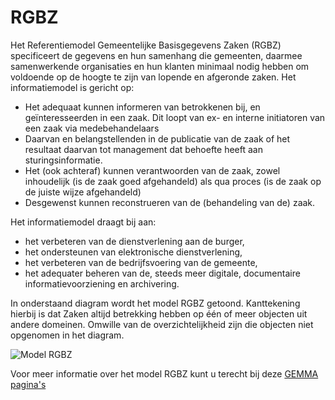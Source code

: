 # RGBZ

Het Referentiemodel Gemeentelijke Basisgegevens Zaken (RGBZ) specificeert de gegevens en hun samenhang die gemeenten, daarmee samenwerkende organisaties en hun klanten minimaal nodig hebben om voldoende op de hoogte te zijn van lopende en afgeronde zaken. Het informatiemodel is gericht op:

- Het adequaat kunnen informeren van betrokkenen bij, en geïnteresseerden in een zaak. Dit loopt van ex- en interne initiatoren van een zaak via medebehandelaars
- Daarvan en belangstellenden in de publicatie van de zaak of het resultaat daarvan tot management dat behoefte heeft aan sturingsinformatie.
- Het (ook achteraf) kunnen verantwoorden van de zaak, zowel inhoudelijk (is de zaak goed afgehandeld) als qua proces (is de zaak op de juiste wijze afgehandeld)
- Desgewenst kunnen reconstrueren van de (behandeling van de) zaak.

Het informatiemodel draagt bij aan:

- het verbeteren van de dienstverlening aan de burger,
- het ondersteunen van elektronische dienstverlening,
- het verbeteren van de bedrijfsvoering van de gemeente,
- het adequater beheren van de, steeds meer digitale, documentaire informatievoorziening en archivering.


In onderstaand diagram wordt het model RGBZ getoond. Kanttekening hierbij is dat Zaken altijd betrekking hebben op één of meer objecten uit andere domeinen. Omwille van de 
overzichtelijkheid zijn die objecten niet opgenomen in het diagram.

![Model RGBZ](../image/EAID_8AC9A512_0538_48f7_B25E_5BC65B17A147.jpg)

Voor meer informatie over het model RGBZ kunt u terecht bij deze [GEMMA pagina's](https://vng-realisatie.github.io/RGBZ/)
